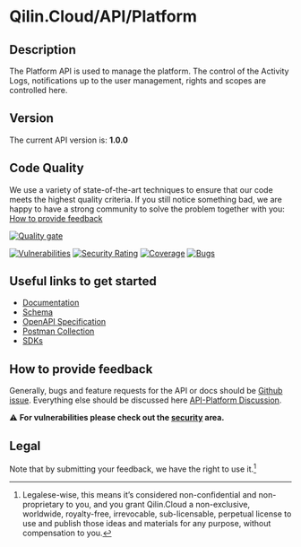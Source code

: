 # Qilin.Cloud/API/Platform

## Description

The Platform API is used to manage the platform. The control of the Activity Logs, notifications up to the user management, rights and scopes are controlled here.

## Version

The current API version is: **1.0.0**

## Code Quality

We use a variety of state-of-the-art techniques to ensure that our code meets the highest quality criteria.
If you still notice something bad, we are happy to have a strong community to solve the problem together with you: [How to provide feedback](https://github.com/QilinCloud/API-Platform/#how-to-provide-feedback)

[![Quality gate](https://sonarcloud.io/api/project_badges/quality_gate?project=marcossoftware_Qilin.Core.Platform&token=0c107fcb7f075bc4b12d136a6704659b5a3ce0d2)](https://sonarcloud.io/summary/new_code?id=marcossoftware_Qilin.Core.Platform)

[![Vulnerabilities](https://sonarcloud.io/api/project_badges/measure?project=marcossoftware_Qilin.Core.Platform&metric=vulnerabilities&token=0c107fcb7f075bc4b12d136a6704659b5a3ce0d2)](https://sonarcloud.io/summary/new_code?id=marcossoftware_Qilin.Core.Platform) [![Security Rating](https://sonarcloud.io/api/project_badges/measure?project=marcossoftware_Qilin.Core.Platform&metric=security_rating&token=0c107fcb7f075bc4b12d136a6704659b5a3ce0d2)](https://sonarcloud.io/summary/new_code?id=marcossoftware_Qilin.Core.Platform) [![Coverage](https://sonarcloud.io/api/project_badges/measure?project=marcossoftware_Qilin.Core.Platform&metric=coverage&token=0c107fcb7f075bc4b12d136a6704659b5a3ce0d2)](https://sonarcloud.io/summary/new_code?id=marcossoftware_Qilin.Core.Platform) [![Bugs](https://sonarcloud.io/api/project_badges/measure?project=marcossoftware_Qilin.Core.Platform&metric=bugs&token=0c107fcb7f075bc4b12d136a6704659b5a3ce0d2)](https://sonarcloud.io/summary/new_code?id=marcossoftware_Qilin.Core.Platform)

## Useful links to get started

* [Documentation](https://documentation.api.qilin.cloud/platform/)
* [Schema](https://documentation.api.qilin.cloud/openapi/platform/tag/schema/)
* [OpenAPI Specification](https://github.com/QilinCloud/API-Platform/blob/main/openapi-platform.yaml)
* [Postman Collection](https://github.com/QilinCloud/API-Platform/blob/main/postman_collection-platform.json)
* [SDKs](https://github.com/search?q=user%3AQilinCloud+SDK)


## How to provide feedback

Generally, bugs and feature requests for the API or docs should be [Github issue](https://github.com/QilinCloud/API-Platform/issues/new). Everything else should be discussed here [API-Platform Discussion](https://github.com/QilinCloud/API-Platform/discussions).

:warning:  **For vulnerabilities please check out the [security](https://github.com/QilinCloud/API-Platform/security) area.**

## Legal

Note that by submitting your feedback, we have the right to use it.[^1]

[^1]:Legalese-wise, this means it’s considered non-confidential and non-proprietary to you, and you grant Qilin.Cloud a non-exclusive, worldwide, royalty-free, irrevocable, sub-licensable, perpetual license to use and publish those ideas and materials for any purpose, without compensation to you.
